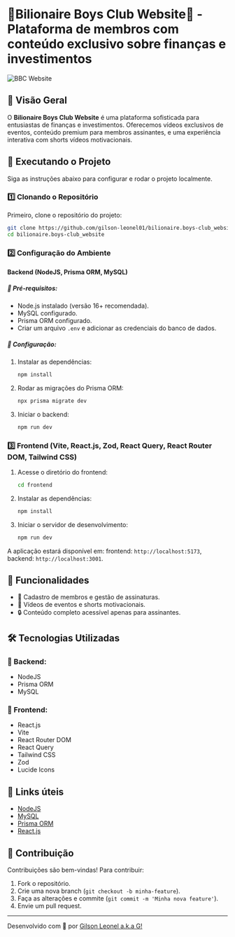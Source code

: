 # 💸Bilionaire Boys Club Website🤑 - Plataforma de membros com conteúdo exclusivo sobre finanças e investimentos

![BBC Website](https://)

## 📌 Visão Geral

O **Bilionaire Boys Club Website** é uma plataforma sofisticada para entusiastas de finanças e investimentos. Oferecemos vídeos exclusivos de eventos, conteúdo premium para membros assinantes, e uma experiência interativa com shorts vídeos motivacionais.

## 🚀 Executando o Projeto

Siga as instruções abaixo para configurar e rodar o projeto localmente.

### 1️⃣ Clonando o Repositório

Primeiro, clone o repositório do projeto:

```sh
git clone https://github.com/gilson-leonel01/bilionaire.boys-club_website.git
cd bilionaire.boys-club_website
```

### 2️⃣ Configuração do Ambiente

#### Backend (NodeJS, Prisma ORM, MySQL)

##### 📌 Pré-requisitos:
- Node.js instalado (versão 16+ recomendada).
- MySQL configurado.
- Prisma ORM configurado.
- Criar um arquivo `.env` e adicionar as credenciais do banco de dados.

##### 📌 Configuração:

1. Instalar as dependências:
   ```sh
   npm install
   ```
2. Rodar as migrações do Prisma ORM:
   ```sh
   npx prisma migrate dev
   ```
3. Iniciar o backend:
   ```sh
   npm run dev
   ```

### 3️⃣ Frontend (Vite, React.js, Zod, React Query, React Router DOM, Tailwind CSS)

1. Acesse o diretório do frontend:
   ```sh
   cd frontend
   ```
2. Instalar as dependências:
   ```sh
   npm install
   ```
3. Iniciar o servidor de desenvolvimento:
   ```sh
   npm run dev
   ```

A aplicação estará disponível em:
frontend: `http://localhost:5173`,
backend: `http://localhost:3001`.

## 📝 Funcionalidades

- 📌 Cadastro de membros e gestão de assinaturas.
- 📌 Vídeos de eventos e shorts motivacionais.
- 🔒 Conteúdo completo acessível apenas para assinantes.

## 🛠️ Tecnologias Utilizadas

### 🔹 Backend:
- NodeJS
- Prisma ORM
- MySQL

### 🔹 Frontend:
- React.js
- Vite
- React Router DOM
- React Query
- Tailwind CSS
- Zod
- Lucide Icons

## 📌 Links úteis

- [NodeJS](https://nodejs.org/docs)
- [MySQL](https://dev.mysql.com/doc/)
- [Prisma ORM](https://www.prisma.io/docs)
- [React.js](https://reactjs.org/)

## 🤝 Contribuição

Contribuições são bem-vindas! Para contribuir:

1. Fork o repositório.
2. Crie uma nova branch (`git checkout -b minha-feature`).
3. Faça as alterações e commite (`git commit -m 'Minha nova feature'`).
4. Envie um pull request.

---

Desenvolvido com 💙 por [Gilson Leonel a.k.a G!](https://github.com/gilson-leonel01)
